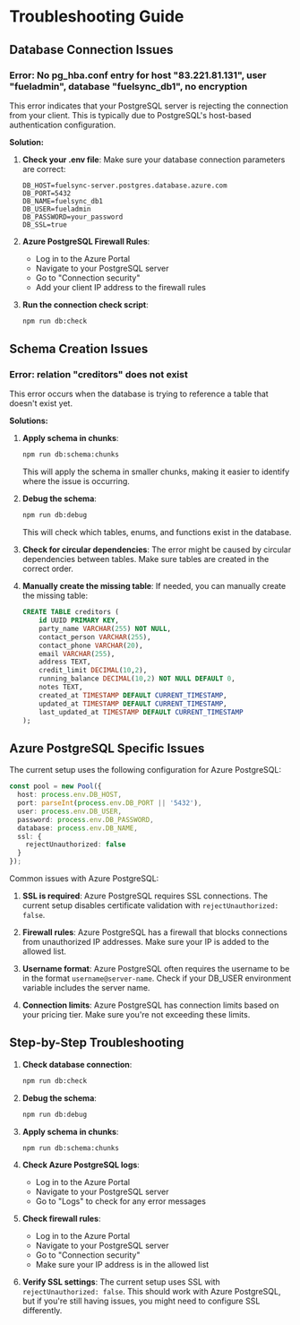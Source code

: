 # Troubleshooting Guide

## Database Connection Issues

### Error: No pg_hba.conf entry for host "83.221.81.131", user "fueladmin", database "fuelsync_db1", no encryption

This error indicates that your PostgreSQL server is rejecting the connection from your client. This is typically due to PostgreSQL's host-based authentication configuration.

**Solution:**

1. **Check your .env file**:
   Make sure your database connection parameters are correct:
   ```
   DB_HOST=fuelsync-server.postgres.database.azure.com
   DB_PORT=5432
   DB_NAME=fuelsync_db1
   DB_USER=fueladmin
   DB_PASSWORD=your_password
   DB_SSL=true
   ```

2. **Azure PostgreSQL Firewall Rules**:
   - Log in to the Azure Portal
   - Navigate to your PostgreSQL server
   - Go to "Connection security"
   - Add your client IP address to the firewall rules

3. **Run the connection check script**:
   ```bash
   npm run db:check
   ```

## Schema Creation Issues

### Error: relation "creditors" does not exist

This error occurs when the database is trying to reference a table that doesn't exist yet.

**Solutions:**

1. **Apply schema in chunks**:
   ```bash
   npm run db:schema:chunks
   ```
   This will apply the schema in smaller chunks, making it easier to identify where the issue is occurring.

2. **Debug the schema**:
   ```bash
   npm run db:debug
   ```
   This will check which tables, enums, and functions exist in the database.

3. **Check for circular dependencies**:
   The error might be caused by circular dependencies between tables. Make sure tables are created in the correct order.

4. **Manually create the missing table**:
   If needed, you can manually create the missing table:
   ```sql
   CREATE TABLE creditors (
       id UUID PRIMARY KEY,
       party_name VARCHAR(255) NOT NULL,
       contact_person VARCHAR(255),
       contact_phone VARCHAR(20),
       email VARCHAR(255),
       address TEXT,
       credit_limit DECIMAL(10,2),
       running_balance DECIMAL(10,2) NOT NULL DEFAULT 0,
       notes TEXT,
       created_at TIMESTAMP DEFAULT CURRENT_TIMESTAMP,
       updated_at TIMESTAMP DEFAULT CURRENT_TIMESTAMP,
       last_updated_at TIMESTAMP DEFAULT CURRENT_TIMESTAMP
   );
   ```

## Azure PostgreSQL Specific Issues

The current setup uses the following configuration for Azure PostgreSQL:

```typescript
const pool = new Pool({
  host: process.env.DB_HOST,
  port: parseInt(process.env.DB_PORT || '5432'),
  user: process.env.DB_USER,
  password: process.env.DB_PASSWORD,
  database: process.env.DB_NAME,
  ssl: {
    rejectUnauthorized: false
  }
});
```

Common issues with Azure PostgreSQL:

1. **SSL is required**: Azure PostgreSQL requires SSL connections. The current setup disables certificate validation with `rejectUnauthorized: false`.

2. **Firewall rules**: Azure PostgreSQL has a firewall that blocks connections from unauthorized IP addresses. Make sure your IP is added to the allowed list.

3. **Username format**: Azure PostgreSQL often requires the username to be in the format `username@server-name`. Check if your DB_USER environment variable includes the server name.

4. **Connection limits**: Azure PostgreSQL has connection limits based on your pricing tier. Make sure you're not exceeding these limits.

## Step-by-Step Troubleshooting

1. **Check database connection**:
   ```bash
   npm run db:check
   ```

2. **Debug the schema**:
   ```bash
   npm run db:debug
   ```

3. **Apply schema in chunks**:
   ```bash
   npm run db:schema:chunks
   ```

4. **Check Azure PostgreSQL logs**:
   - Log in to the Azure Portal
   - Navigate to your PostgreSQL server
   - Go to "Logs" to check for any error messages

5. **Check firewall rules**:
   - Log in to the Azure Portal
   - Navigate to your PostgreSQL server
   - Go to "Connection security"
   - Make sure your IP address is in the allowed list

6. **Verify SSL settings**:
   The current setup uses SSL with `rejectUnauthorized: false`. This should work with Azure PostgreSQL, but if you're still having issues, you might need to configure SSL differently.